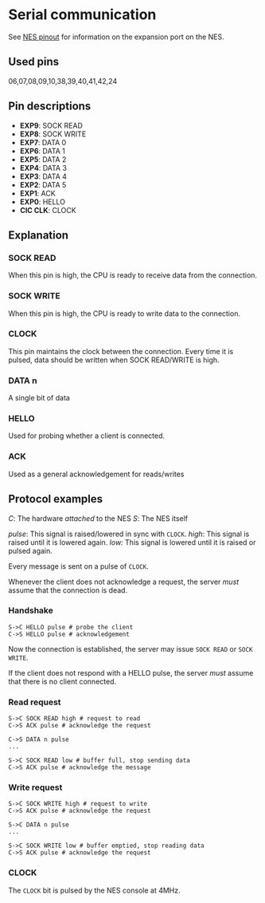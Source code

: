 # Serial communication #

See [NES pinout] for information on the expansion port on the NES.

## Used pins ##

06,07,08,09,10,38,39,40,41,42,24

## Pin descriptions ##

- **EXP9**: SOCK READ
- **EXP8**: SOCK WRITE
- **EXP7**: DATA 0
- **EXP6**: DATA 1
- **EXP5**: DATA 2
- **EXP4**: DATA 3
- **EXP3**: DATA 4
- **EXP2**: DATA 5
- **EXP1**: ACK
- **EXP0**: HELLO
- **CIC CLK**: CLOCK

## Explanation ##

### SOCK READ ###

When this pin is high, the CPU is ready to receive data from the connection.

### SOCK WRITE ###

When this pin is high, the CPU is ready to write data to the connection. 

### CLOCK ###

This pin maintains the clock between the connection. Every time it is pulsed,
data should be written when SOCK READ/WRITE is high.

### DATA n ###

A single bit of data

### HELLO ###

Used for probing whether a client is connected.

### ACK ###

Used as a general acknowledgement for reads/writes

## Protocol examples ##

*C*: The hardware *attached* to the NES
*S*: The NES itself

*pulse*: This signal is raised/lowered in sync with `CLOCK`.
*high*: This signal is raised until it is lowered again.
*low:* This signal is lowered until it is raised or pulsed again.

Every message is sent on a pulse of `CLOCK`.

Whenever the client does not acknowledge a request, the server *must* assume
that the connection is dead.

### Handshake ###

```text
S->C HELLO pulse # probe the client
C->S HELLO pulse # acknowledgement
```

Now the connection is established, the server may issue `SOCK READ` or
`SOCK WRITE`.

If the client does not respond with a HELLO pulse, the server *must* assume
that there is no client connected.

### Read request ###

```text
S->C SOCK READ high # request to read
C->S ACK pulse # acknowledge the request

C->S DATA n pulse
...

S->C SOCK READ low # buffer full, stop sending data
C->S ACK pulse # acknowledge the message
```

### Write request ###

```text
S->C SOCK WRITE high # request to write
C->S ACK pulse # acknowledge the request

S->C DATA n pulse
...

S->C SOCK WRITE low # buffer emptied, stop reading data
C->S ACK pulse # acknowledge the request
```

### CLOCK ###

The `CLOCK` bit is pulsed by the NES console at 4MHz.

[NES pinout]: http://wiki.nesdev.com/w/index.php/NES_expansion_port_pinout
